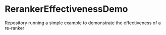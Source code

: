 # RerankerEffectivenessDemo
Repository running a simple example to demonstrate the effectiveness of a re-ranker
